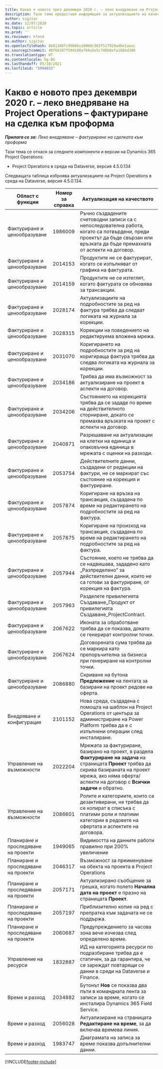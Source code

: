 ```yaml
---
title: Какво е новото през декември 2020 г. – леко внедряване на Project Operations – фактуриране на сделка към проформа
description: Тази тема предоставя информация за актуализациите на качеството, налични в изданието на леко внедряване на Project Operations от декември 2020 г. – фактуриране на сделка към проформа.
author: sigitac
ms.date: 12/07/2020
ms.topic: article
ms.prod: ''
ms.reviewer: kfend
ms.author: sigitac
ms.openlocfilehash: 8b813d0fc99b8bce9000c983f51f919adbe1aaac
ms.sourcegitcommit: 40f68387f594180af64a5e5c748b6efa188bd300
ms.translationtype: HT
ms.contentlocale: bg-BG
ms.lasthandoff: 05/10/2021
ms.locfileid: "5994033"
---
```

# <a name="whats-new-december-2020---project-operations-lite-deployment---deal-to-proforma-invoicing"></a>Какво е новото през декември 2020 г. – леко внедряване на Project Operations – фактуриране на сделка към проформа

_**Прилага се за:** Леко внедряване – фактуриране на сделката към проформа_

Тази тема се отнася за следните компоненти и версии на Dynamics 365 Project Operations:

  - Project Operations в среда на Dataverse, версия 4.5.0.134 

Следващата таблица изброява актуализациите на Project Operations в среда на Dataverse, версия 4.5.0.134.

| **Област с функции** | **Номер за справка** | **Актуализация на качеството** |
| --- | --- | --- |
| Фактуриране и ценообразуване | 1986009 | Ръчно създадените счетоводни записи са с непоследователна работа, когато са потвърдени, преди проектът да бъде свързан или връзката да бъде премахната от аспекти на договор. |
| Фактуриране и ценообразуване | 2014153 | Продуктите не се фактурират, когато се изпълняват от графика на фактурата. |
| Фактуриране и ценообразуване | 2014159 | Продуктите не се изтеглят, когато фактурата се обновява за трансакции. |
| Фактуриране и ценообразуване | 2028174 | Актуализациите на подробностите за ред на фактура трябва да следват логиката на журнала за корекции. |
| Фактуриране и ценообразуване | 2028315 | Корекции на поведението на редактируема вложена мрежа. |
| Фактуриране и ценообразуване | 2031070 | Коригирането на подробностите за ред на коригираща фактура трябва да следва логиката на журнала за корекции. |
| Фактуриране и ценообразуване | 2034186 | Трябва да има възможност за актуализиране на проект в аспекти на договор. |
| Фактуриране и ценообразуване | 2034206 | Състоянието на корекцията трябва да се зададе по време на действителното сторниране, докато се премахва връзката на проект с аспекти на договор. |
| Фактуриране и ценообразуване | 2040871 | Разрешаване на актуализации на клетки на единица и опаковъчна единица в мрежата с оценки на разходи. |
| Фактуриране и ценообразуване | 2053754 | Действителните данни, създадени от редакции на фактури, не се маркират със състояние на корекция и фактуриране. |
| Фактуриране и ценообразуване | 2057874 | Коригиране на връзка на трансакция, създадена по време на редактирането на подробностите за ред на фактура. |
| Фактуриране и ценообразуване | 2057875 | Коригиране на произход на трансакция, създадена по време на редактирането на подробностите за ред на фактура. |
| Фактуриране и ценообразуване | 2057944 | Състояние, което не трябва да се надвишава, зададено като „Разпределено” за действителни данни, които не са готови за фактуриране, от корекция на фактура. |
| Фактуриране и ценообразуване | 2057963 | Разделете привилегията Създаване\_Продукт от привилегията Създаване\_ProjectContract. |
| Фактуриране и ценообразуване | 2067622 | Иконата за обработване трябва да се показва, докато се генерират контролни точки. |
| Фактуриране и ценообразуване | 2067624 | Договорената сума трябва да се маркира като препоръчителна за бизнеса при генериране на контролни точки. |
| Фактуриране и ценообразуване | 2086880 | Скриване на бутона **Предложение** на лентата за базирани на проект редове на оферта. |
| Внедряване и конфигурация | 2101152 | Нова среда, създадена с помощта на шаблон на Project Operations от центъра за администриране на Power Platform трябва да е с изпълнени операции след инсталиране. |
|   Управление на възможности | 2022204 | Мрежата за фактуриране, базирано на проект, в раздела **Фактуриране на задача** на страницата **Проект** трябва да скрива базираната на проект мрежа, ако няма оферта/аспекти на договор с **Всички задачи** и обратно. |
|   Управление на възможности | 2086601 | Ролите и категориите, които са дезактивирани, не трябва да се копират в списъка с платими роли и платими категории в редовете на офертата и аспектите на договора. |
| Планиране и проследяване на проекти | 1949065 | Видимостта на данните работи правилно при 200% увеличение |
| Планиране и проследяване на проекти | 2046317 | Възможност за преименуване на обекта на проекта в Project Operations |
| Планиране и проследяване на проекти | 2057171 | Актуализирано съобщение за грешка, когато полето **Начална дата на проект** е празно на страницата **Проект**. |
| Планиране и проследяване на проекти | 2057197 | Приблизително копие на ред с препратка към задачата не се поддържа. |
| Планиране и проследяване на проекти | 2060687 | Предупреждението за часова зона вече изчезва след определено време. |
| Управление на ресурси | 1832887 | ИД на категорията ресурси по подразбиране трябва да е статичен, за да гарантира, че се зареждат повтарящи се данни в среди на Dataverse и Finance. |
| Време и разход | 2034882 | Бутонът **Нов** се показва два пъти в командната лента за записи за време, когато се инсталира Dynamics 365 Field Service. |
| Време и разход | 2056028 | Актуализиране на страницата **Редактиране на време**, за да включва времева линия. |
| Време и разход | 1983747 | Диаграмата на записа за време показва допълнителни данни. |


[!INCLUDE[footer-include](../../includes/footer-banner.md)]